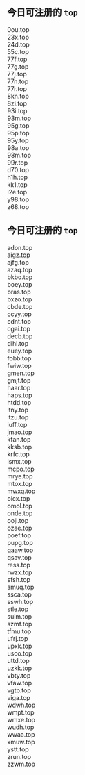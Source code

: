 
## 今日可注册的 `top`
>
0ou.top   
23x.top   
24d.top   
55c.top   
77f.top   
77g.top   
77j.top   
77n.top   
77r.top   
8kn.top   
8zi.top   
93i.top   
93m.top   
95g.top   
95p.top   
95y.top   
98a.top   
98m.top   
99r.top   
d70.top   
h1h.top   
kk1.top   
l2e.top   
y98.top   
z68.top   


## 今日可注册的 `top`
>
adon.top   
aigz.top   
ajfg.top   
azaq.top   
bkbo.top   
boey.top   
bras.top   
bxzo.top   
cbde.top   
ccyy.top   
cdnt.top   
cgai.top   
decb.top   
dihl.top   
euey.top   
fobb.top   
fwiw.top   
gmen.top   
gmjt.top   
haar.top   
haps.top   
htdd.top   
itny.top   
itzu.top   
iuff.top   
jmao.top   
kfan.top   
kksb.top   
krfc.top   
lsmx.top   
mcpo.top   
mrye.top   
mtox.top   
mwxq.top   
oicx.top   
omol.top   
onde.top   
ooji.top   
ozae.top   
poef.top   
pupg.top   
qaaw.top   
qsav.top   
ress.top   
rwzx.top   
sfsh.top   
smuq.top   
ssca.top   
sswh.top   
stle.top   
suim.top   
szmf.top   
tfmu.top   
ufrj.top   
upxk.top   
usco.top   
uttd.top   
uzkk.top   
vbty.top   
vfaw.top   
vgtb.top   
viga.top   
wdwh.top   
wmpt.top   
wmxe.top   
wudh.top   
wwaa.top   
xmuw.top   
ystt.top   
zrun.top   
zzwm.top   


